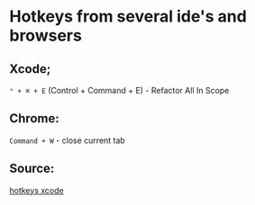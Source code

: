 # Hotkeys from several ide's and browsers

## Xcode;

``⌃ + ⌘ + E`` (Control + Command + E) - Refactor All In Scope

## Chrome:

``Command + W`` - close current tab

## Source:
[hotkeys xcode](https://betterprogramming.pub/13-xcode-shortcuts-to-boost-your-productivity-329c90512309)
